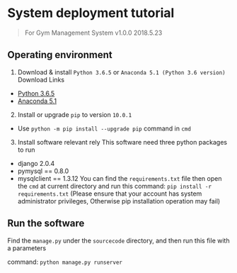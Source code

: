 # System deployment tutorial

> For Gym Management System v1.0.0
> 2018.5.23

## Operating environment

1. Download & install `Python 3.6.5` or `Anaconda 5.1 (Python 3.6 version)`
  Download Links
  - [Python 3.6.5](https://www.python.org/ftp/python/3.6.5/python-3.6.5.exe)
  - [Anaconda 5.1](https://repo.anaconda.com/archive/Anaconda3-5.1.0-Windows-x86_64.exe)
2. Install or upgrade `pip` to version `10.0.1`
  - Use `python -m pip install --upgrade pip` command in `cmd`
3. Install software relevant rely
  This software need three python packages to run
  - django 2.0.4
  - pymysql == 0.8.0
  - mysqlclient == 1.3.12
  You can find the `requirements.txt` file then open the `cmd` at current directory and run this command: `pip install -r requirements.txt` (Please ensure that your account has system administrator privileges, Otherwise pip installation operation may fail)

## Run the software

Find the `manage.py` under the `sourcecode` directory, and then run this file with a parameters

command: `python manage.py runserver`
